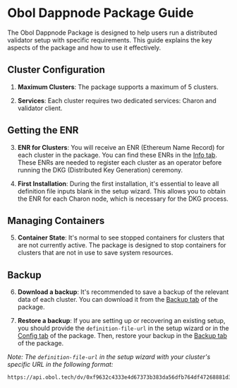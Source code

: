 # Obol Dappnode Package Guide

The Obol Dappnode Package is designed to help users run a distributed validator setup with specific requirements. This guide explains the key aspects of the package and how to use it effectively.

## Cluster Configuration

1. **Maximum Clusters**: The package supports a maximum of 5 clusters.

2. **Services**: Each cluster requires two dedicated services: Charon and validator client.

## Getting the ENR

3. **ENR for Clusters**: You will receive an ENR (Ethereum Name Record) for each cluster in the package. You can find these ENRs in the [Info tab](http://my.dappnode/packages/my/holesky-obol.dnp.dappnode.eth/info). These ENRs are needed to register each cluster as an operator before running the DKG (Distributed Key Generation) ceremony.

4. **First Installation**: During the first installation, it's essential to leave all definition file inputs blank in the setup wizard. This allows you to obtain the ENR for each Charon node, which is necessary for the DKG process.

## Managing Containers

5. **Container State**: It's normal to see stopped containers for clusters that are not currently active. The package is designed to stop containers for clusters that are not in use to save system resources.

## Backup

6. **Download a backup**: It's recommended to save a backup of the relevant data of each cluster. You can download it from the [Backup tab](http://my.dappnode/packages/my/holesky-obol.dnp.dappnode.eth/backup) of the package.

7. **Restore a backup**: If you are setting up or recovering an existing setup, you should provide the `definition-file-url` in the setup wizard or in the [Config tab](http://my.dappnode/packages/my/holesky-obol.dnp.dappnode.eth/config) of the package. Then, restore your backup in the [Backup tab](http://my.dappnode/packages/my/holesky-obol.dnp.dappnode.eth/backup) of the package.

_Note: The `definition-file-url` in the setup wizard with your cluster's specific URL in the following format:_

```markdown
https://api.obol.tech/dv/0xf9632c4333e4d67373b383da56dfb764df47268881d3412a1eef1a0247dc7367
```
